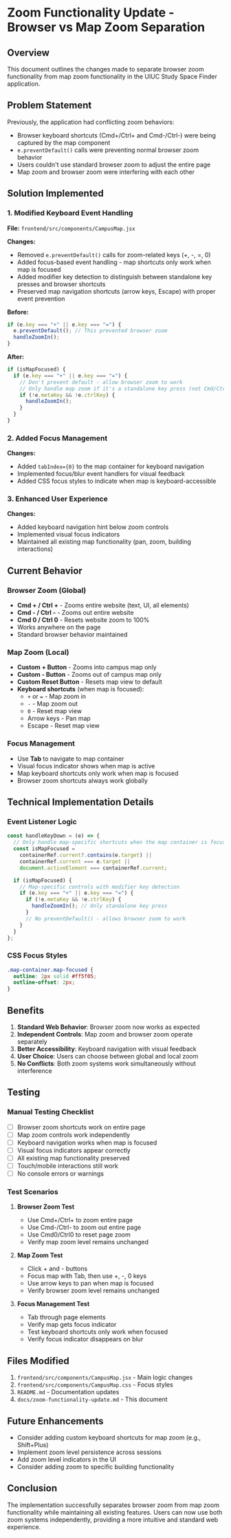 # Zoom Functionality Update - Browser vs Map Zoom Separation

## Overview

This document outlines the changes made to separate browser zoom functionality from map zoom functionality in the UIUC Study Space Finder application.

## Problem Statement

Previously, the application had conflicting zoom behaviors:

- Browser keyboard shortcuts (Cmd+/Ctrl+ and Cmd-/Ctrl-) were being captured by the map component
- `e.preventDefault()` calls were preventing normal browser zoom behavior
- Users couldn't use standard browser zoom to adjust the entire page
- Map zoom and browser zoom were interfering with each other

## Solution Implemented

### 1. Modified Keyboard Event Handling

**File:** `frontend/src/components/CampusMap.jsx`

**Changes:**

- Removed `e.preventDefault()` calls for zoom-related keys (+, -, =, 0)
- Added focus-based event handling - map shortcuts only work when map is focused
- Added modifier key detection to distinguish between standalone key presses and browser shortcuts
- Preserved map navigation shortcuts (arrow keys, Escape) with proper event prevention

**Before:**

```javascript
if (e.key === "+" || e.key === "=") {
  e.preventDefault(); // This prevented browser zoom
  handleZoomIn();
}
```

**After:**

```javascript
if (isMapFocused) {
  if (e.key === "+" || e.key === "=") {
    // Don't prevent default - allow browser zoom to work
    // Only handle map zoom if it's a standalone key press (not Cmd/Ctrl + key)
    if (!e.metaKey && !e.ctrlKey) {
      handleZoomIn();
    }
  }
}
```

### 2. Added Focus Management

**Changes:**

- Added `tabIndex={0}` to the map container for keyboard navigation
- Implemented focus/blur event handlers for visual feedback
- Added CSS focus styles to indicate when map is keyboard-accessible

### 3. Enhanced User Experience

**Changes:**

- Added keyboard navigation hint below zoom controls
- Implemented visual focus indicators
- Maintained all existing map functionality (pan, zoom, building interactions)

## Current Behavior

### Browser Zoom (Global)

- **Cmd + / Ctrl +** - Zooms entire website (text, UI, all elements)
- **Cmd - / Ctrl -** - Zooms out entire website
- **Cmd 0 / Ctrl 0** - Resets website zoom to 100%
- Works anywhere on the page
- Standard browser behavior maintained

### Map Zoom (Local)

- **Custom + Button** - Zooms into campus map only
- **Custom - Button** - Zooms out of campus map only
- **Custom Reset Button** - Resets map view to default
- **Keyboard shortcuts** (when map is focused):
  - `+` or `=` - Map zoom in
  - `-` - Map zoom out
  - `0` - Reset map view
  - Arrow keys - Pan map
  - Escape - Reset map view

### Focus Management

- Use **Tab** to navigate to map container
- Visual focus indicator shows when map is active
- Map keyboard shortcuts only work when map is focused
- Browser zoom shortcuts always work globally

## Technical Implementation Details

### Event Listener Logic

```javascript
const handleKeyDown = (e) => {
  // Only handle map-specific shortcuts when the map container is focused
  const isMapFocused =
    containerRef.current?.contains(e.target) ||
    containerRef.current === e.target ||
    document.activeElement === containerRef.current;

  if (isMapFocused) {
    // Map-specific controls with modifier key detection
    if (e.key === "+" || e.key === "=") {
      if (!e.metaKey && !e.ctrlKey) {
        handleZoomIn(); // Only standalone key press
      }
      // No preventDefault() - allows browser zoom to work
    }
  }
};
```

### CSS Focus Styles

```css
.map-container.map-focused {
  outline: 2px solid #ff5f05;
  outline-offset: 2px;
}
```

## Benefits

1. **Standard Web Behavior**: Browser zoom now works as expected
2. **Independent Controls**: Map zoom and browser zoom operate separately
3. **Better Accessibility**: Keyboard navigation with visual feedback
4. **User Choice**: Users can choose between global and local zoom
5. **No Conflicts**: Both zoom systems work simultaneously without interference

## Testing

### Manual Testing Checklist

- [ ] Browser zoom shortcuts work on entire page
- [ ] Map zoom controls work independently
- [ ] Keyboard navigation works when map is focused
- [ ] Visual focus indicators appear correctly
- [ ] All existing map functionality preserved
- [ ] Touch/mobile interactions still work
- [ ] No console errors or warnings

### Test Scenarios

1. **Browser Zoom Test**

   - Use Cmd+/Ctrl+ to zoom entire page
   - Use Cmd-/Ctrl- to zoom out entire page
   - Use Cmd0/Ctrl0 to reset page zoom
   - Verify map zoom level remains unchanged

2. **Map Zoom Test**

   - Click + and - buttons
   - Focus map with Tab, then use +, -, 0 keys
   - Use arrow keys to pan when map is focused
   - Verify browser zoom level remains unchanged

3. **Focus Management Test**
   - Tab through page elements
   - Verify map gets focus indicator
   - Test keyboard shortcuts only work when focused
   - Verify focus indicator disappears on blur

## Files Modified

1. `frontend/src/components/CampusMap.jsx` - Main logic changes
2. `frontend/src/components/CampusMap.css` - Focus styles
3. `README.md` - Documentation updates
4. `docs/zoom-functionality-update.md` - This document

## Future Enhancements

- Consider adding custom keyboard shortcuts for map zoom (e.g., Shift+Plus)
- Implement zoom level persistence across sessions
- Add zoom level indicators in the UI
- Consider adding zoom to specific building functionality

## Conclusion

The implementation successfully separates browser zoom from map zoom functionality while maintaining all existing features. Users can now use both zoom systems independently, providing a more intuitive and standard web experience.
